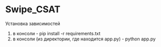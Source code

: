 # Swipe_CSAT
Установка зависимостей
  1) в консоли - pip install -r requirements.txt
  2) в консоли (из директории, где находится app.py) - python app.py

